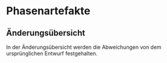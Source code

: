 ﻿# Phasenartefakte
## Änderungsübersicht
In der Änderungsübersicht werden die Abweichungen von dem ursprünglichen Entwurf festgehalten.

